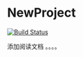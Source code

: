 # NewProject
[![Build Status](https://travis-ci.org/TheAlwaysHaveYou/NewProject.svg?branch=master)](https://travis-ci.org/TheAlwaysHaveYou/NewProject)

添加阅读文档
。。。。

